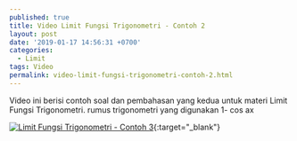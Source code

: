```yaml
---
published: true
title: Video Limit Fungsi Trigonometri - Contoh 2
layout: post
date: '2019-01-17 14:56:31 +0700'
categories:
  - Limit
tags: Video
permalink: video-limit-fungsi-trigonometri-contoh-2.html
---
```

Video ini berisi  contoh soal dan pembahasan  yang kedua untuk materi Limit Fungsi Trigonometri.
rumus trigonometri yang digunakan 1- cos ax

[![Limit Fungsi Trigonometri - Contoh 3](https://img.youtube.com/vi/jl3ebez57JQ/0.jpg)](https://www.youtube.com/watch?v=jl3ebez57JQ){:target="_blank"}
